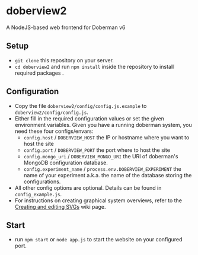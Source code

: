 # doberview2
A NodeJS-based web frontend for Doberman v6

## Setup
  * `git clone` this repository on your server.
  * `cd doberview2` and run `npm install` inside the repository to install required packages .

## Configuration
  * Copy the file `doberview2/config/config.js.example` to `doberview2/config/config.js`. 
  * Either fill in the required configuration values or set the given environment variables.
Given you have a running doberman system, you need these four configs/envars:
    * `config.host` / `DOBERVIEW_HOST` the IP or hostname where you want to host the site
    * `config.port`  / `DOBERVIEW_PORT` the port where to host the site
    * `config.mongo_uri` / `DOBERVIEW_MONGO_URI` the URI of doberman's MongoDB configuration database.
    * `config.experiment_name` / `process.env.DOBERVIEW_EXPERIMENT` the name of your experiment a.k.a. the name of the database storing the configurations.
  * All other config options are optional. Details can be found in `config_example.js`.
  * For instructions on creating graphical system overviews, refer to the [Creating and editing SVGs](https://github.com/AG-Schumann/doberview2/wiki/Creating-and-editing-SVGs) wiki page.

## Start
  * run `npm start` or `node app.js` to start  the website on your configured port.